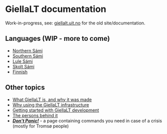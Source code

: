# GiellaLT documentation

Work-in-progress, see: [giellalt.uit.no](https://giellalt.uit.no) for the old site/documentation.

## Languages (WIP - more to come)

* [Northern Sámi](lang-sme/)
* [Southern Sámi](lang-sma/)
* [Lule Sámi](lang-smj/)
* [Skolt Sámi](lang-sms/)
* [Finnish](lang-fin/)

## Other topics

- [What GiellaLT is, and why it was made](infra/WhatIsThis.md)
- [Why using the GiellaLT infrastructure](https://indigenous-langtech.uit.no)
- [Getting started with GiellaLT development](infra/GettingStarted.md)
- [The persons behind it](admin/people.html)
- [**_Don't Panic!_**](infra/DontPanic.md) - a page containing commands you need in case of a crisis (mostly for Tromsø people)
